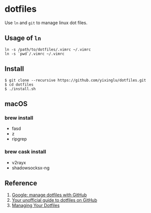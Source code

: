 dotfiles
========

Use `ln` and `git` to manage linux dot files.

Usage of `ln`
-------------

```shell
ln -s /path/to/dotfiles/.vimrc ~/.vimrc
ln -s `pwd`/.vimrc ~/.vimrc
```

Install
-------

    $ git clone --recursive https://github.com/yixinglu/dotfiles.git
    $ cd dotfiles
    $ ./install.sh

macOS
-----

### brew install

* fasd
* z
* ripgrep

### brew cask install

* v2rayx
* shadowsocksx-ng

Reference
---------

1. [Google: manage dotfiles with GitHub](https://www.google.com/#q=manage+dotfiles+with+GitHub)
2. [Your unofficial guide to dotfiles on GitHub](https://dotfiles.github.io/)
3. [Managing Your Dotfiles](http://www.anishathalye.com/2014/08/03/managing-your-dotfiles/)
